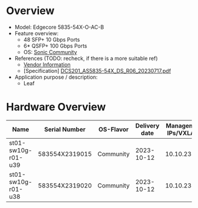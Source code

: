 
# Overview

* Model: Edgecore 5835-54X-O-AC-B
* Feature overview:
  * 48 SFP+ 10 Gbps Ports
  * 6* QSFP+ 100 Gbps Ports
  * OS: [Sonic Community](https://sonicfoundation.dev/)
* References (TODO: recheck, if there is a more suitable ref)
  * [Vendor Information](https://www.edge-core.com/productsInfo.php?cls=&cls2=1&cls3=59&id=774)
  * [Specification] [DCS201_AS5835-54X_DS_R06_20230717.pdf](spec\_sheets/DCS201_AS5835-54X_DS_R06_20230717.pdf)
* Application purpose / description:
  * Leaf

# Hardware Overview

| Name                | Serial Number   | OS-Flavor  | Delivery date | Management IPs/VXLANs | MGMT MAC          | Serial      | Comments                        |
|---------------------|-----------------|------------|---------------|-----------------------|-------------------|-------------|---------------------------------|
| st01-sw10g-r01-u39  | 583554X2319015  | Community  | 2023-10-12    | 10.10.23.104          | d0:77:ce:70:ee:06 | DDABb113318 | sw04, lab, leaf                 |
| st01-sw10g-r01-u38  | 583554X2319020  | Community  | 2023-10-12    | 10.10.23.105          | d0:77:ce:70:f3:06 | CZABb113318 | sw05, lab, leaf                 |
